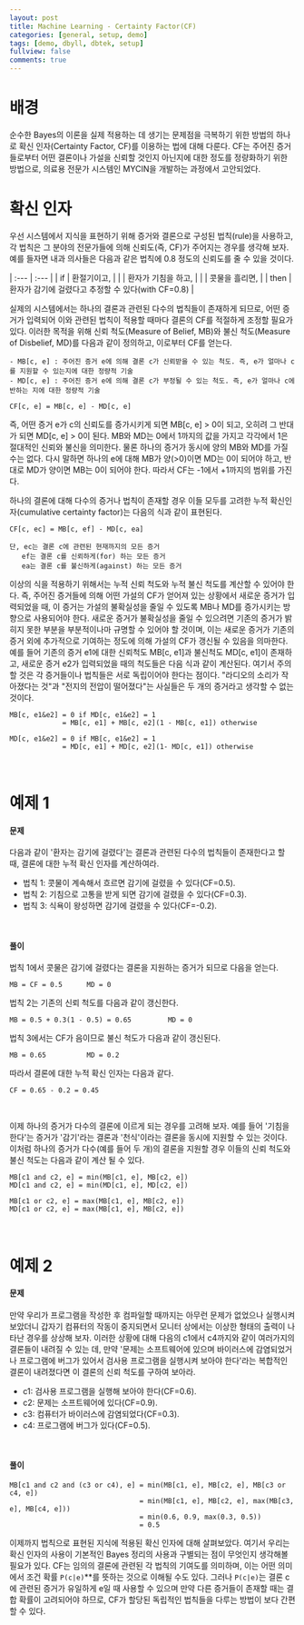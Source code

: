 ```yaml
---
layout: post
title: Machine Learning - Certainty Factor(CF)
categories: [general, setup, demo]
tags: [demo, dbyll, dbtek, setup]
fullview: false
comments: true
---
```



# 배경
순수한 Bayes의 이론을 실제 적용하는 데 생기는 문제점을 극복하기 위한 방법의 하나로 확신 인자(Certainty Factor, CF)를 이용하는 법에 대해 다룬다.
CF는 주어진 증거들로부터 어떤 결론이나 가설을 신뢰할 것인지 아닌지에 대한 정도를 정량화하기 위한 방법으로, 의료용 전문가 시스템인 MYCIN을 개발하는
과정에서 고안되었다.

# 확신 인자
우선 시스템에서 지식을 표현하기 위해 증거와 결론으로 구성된 법칙(rule)을 사용하고, 각 법칙은 그 분야의 전문가들에 의해 신뢰도(즉, CF)가 주어지는 경우를
생각해 보자. 예를 들자면 내과 의사들은 다음과 같은 법칙에 0.8 정도의 신뢰도를 줄 수 있을 것이다.

| :--- | :--- |
| if | 환절기이고, |
|  | 환자가 기침을 하고, |
|  | 콧물을 흘리면, |
| then | 환자가 감기에 걸렸다고 추정할 수 있다(with CF=0.8) |

실제의 시스템에서는 하나의 결론과 관련된 다수의 법칙들이 존재하게 되므로, 어떤 증거가 입력되어 이와 관련된 법칙이 적용할 때마다 결론의 CF를 적절하게
조정할 필요가 있다. 이러한 목적을 위해 신뢰 척도(Measure of Belief, MB)와 불신 척도(Measure of Disbelief, MD)를 다음과 같이 정의하고,
이로부터 CF를 얻는다.

    - MB[c, e] : 주어진 증거 e에 의해 결론 c가 신뢰받을 수 있는 척도. 즉, e가 얼마나 c를 지원할 수 있는지에 대한 정량적 기술
    - MD[c, e] : 주어진 증거 e에 의해 결론 c가 부정될 수 있는 척도. 즉, e가 얼마나 c에 반하는 지에 대한 정량적 기술

    CF[c, e] = MB[c, e] - MD[c, e]

즉, 어떤 증거 e가 c의 신뢰도를 증가시키게 되면 MB[c, e] > 0이 되고, 오히려 그 반대가 되면 MD[c, e] > 0이 된다. MB와 MD는 0에서 1까지의 값을
가지고 각각에서 1은 절대적인 신뢰와 불신을 의미한다. 물론 하나의 증거가 동시에 양의 MB와 MD를 가질 수는 없다. 다시 말하면 하나의 e에 대해 MB가
양(>0)이면 MD는 0이 되어야 하고, 반대로 MD가 양이면 MB는 0이 되어야 한다. 따라서 CF는 -1에서 +1까지의 범위를 가진다.

하나의 결론에 대해 다수의 증거나 법칙이 존재할 경우 이들 모두를 고려한 누적 확신인자(cumulative certainty factor)는 다음의 식과 같이 표현된다.

    CF[c, ec] = MB[c, ef] - MD[c, ea]

    단, ec는 결론 c에 관련된 현재까지의 모든 증거
       ef는 결론 c를 신뢰하게(for) 하는 모든 증거
       ea는 결론 c를 불신하게(against) 하는 모든 증거

이상의 식을 적용하기 위해서는 누적 신뢰 척도와 누적 불신 척도를 계산할 수 있어야 한다. 즉, 주어진 증거들에 의해 어떤 가설의 CF가 얻어져 있는 상황에서
새로운 증거가 입력되었을 때, 이 증거는 가설의 불확실성을 줄일 수 있도록 MB나 MD를 증가시키는 방향으로 사용되어야 한다. 새로운 증거가 불확실성을
줄일 수 있으려면 기존의 증거가 밝히지 못한 부분을 부분적이나마 규명할 수 있어야 할 것이며, 이는 새로운 증거가 기존의 증거 외에 추가적으로 기여하는
정도에 의해 가설의 CF가 갱신될 수 있음을 의마한다. 예를 들어 기존의 증거 e1에 대한 신뢰척도 MB[c, e1]과 불신척도 MD[c, e1]이 존재하고,
새로운 증거 e2가 입력되었을 때의 척도들은 다음 식과 같이 계산된다. 여기서 주의할 것은 각 증거들이나 법칙들은 서로 독립이어야 한다는 점이다.
"라디오의 소리가 작아졌다는 것"과 "전지의 전압이 떨어졌다"는 사실들은 두 개의 증거라고 생각할 수 없는 것이다.

    MB[c, e1&e2] = 0 if MD[c, e1&e2] = 1
                 = MB[c, e1] + MB[c, e2](1 - MB[c, e1]) otherwise

    MD[c, e1&e2] = 0 if MB[c, e1&e2] = 1
                 = MD[c, e1] + MD[c, e2](1- MD[c, e1]) otherwise

<br>

# 예제 1

#### 문제
다음과 같이 '환자는 감기에 걸렸다'는 결론과 관련된 다수의 법칙들이 존재한다고 할 때, 결론에 대한 누적 확신 인자를 계산하여라.

- 법칙 1: 콧물이 계속해서 흐르면 감기에 걸렸을 수 있다(CF=0.5).
- 법칙 2: 기침으로 고통을 받게 되면 감기에 걸렸을 수 있다(CF=0.3).
- 법칙 3: 식욕이 왕성하면 감기에 걸렸을 수 있다(CF=-0.2).

<br>

#### 풀이
법칙 1에서 콧물은 감기에 걸렸다는 결론을 지원하는 증거가 되므로 다음을 얻는다.

    MB = CF = 0.5      MD = 0

법칙 2는 기존의 신뢰 척도를 다음과 같이 갱신한다.

    MB = 0.5 + 0.3(1 - 0.5) = 0.65         MD = 0

법칙 3에서는 CF가 음이므로 불신 척도가 다음과 같이 갱신된다.

    MB = 0.65          MD = 0.2

따라서 결론에 대한 누적 확신 인자는 다음과 같다.

    CF = 0.65 - 0.2 = 0.45

<br>

이제 하나의 증거가 다수의 결론에 이르게 되는 경우를 고려해 보자. 예를 들어 '기침을 한다'는 증거가 '감기'라는 결론과 '천식'이라는 결론을
동시에 지원할 수 있는 것이다. 이처럼 하나의 증거가 다수(예를 들어 두 개)의 결론을 지원할 경우 이들의 신뢰 척도와 불신 척도는 다음과 같이 계산 될 수 있다.

    MB[c1 and c2, e] = min(MB[c1, e], MB[c2, e])
    MD[c1 and c2, e] = min(MD[c1, e], MD[c2, e])

    MB[c1 or c2, e] = max(MB[c1, e], MB[c2, e])
    MD[c1 or c2, e] = max(MB[c1, e], MB[c2, e])

<br>

# 예제 2

#### 문제
만약 우리가 프로그램을 작성한 후 컴파일할 때까지는 아무런 문제가 없었으나 실행시켜 보았더니 갑자기 컴퓨터의 작동이 중지되면서 모니터 상에서는 이상한
형태의 출력이 나타난 경우를 상상해 보자. 이러한 상황에 대해 다음의 c1에서 c4까지와 같이 여러가지의 결론들이 내려질 수 있는 데, 만약 '문제는
소프트웨어에 있으며 바이러스에 감염되었거나 프로그램에 버그가 있어서 검사용 프로그램을 실행시켜 보아야 한다'라는 복합적인 결론이 내려졌다면 이 결론의
신뢰 척도를 구하여 보아라.

- c1: 검사용 프로그램을 실행해 보아야 한다(CF=0.6).
- c2: 문제는 소프트웨어에 있다(CF=0.9).
- c3: 컴퓨터가 바이러스에 감염되었다(CF=0.3).
- c4: 프로그램에 버그가 있다(CF=0.5).

<br>

#### 풀이

    MB[c1 and c2 and (c3 or c4), e] = min(MB[c1, e], MB[c2, e], MB[c3 or c4, e])
                                    = min(MB[c1, e], MB[c2, e], max(MB[c3, e], MB[c4, e]))
                                    = min(0.6, 0.9, max(0.3, 0.5))
                                    = 0.5

이제까지 법칙으로 표현된 지식에 적용된 확신 인자에 대해 살펴보았다. 여기서 우리는 확신 인자의 사용이 기본적인 Bayes 정리의 사용과 구별되는 점이
무엇인지 생각해볼 필요가 있다. CF는 임의의 결론에 관련된 각 법칙의 기여도를 의미하며, 이는 어떤 의미에서 조건 확률 `P(c|e)`**를 뜻하는 것으로
이해될 수도 있다. 그러나 `P(c|e)`는 결론 c에 관련된 증거가 유일하게 e일 때 사용할 수 있으며 만약 다른 증거들이 존재할 때는 결합 확률이
 고려되어야 하므로, CF가 할당된 독립적인 법칙들을 다루는 방법이 보다 간편할 수 있다.
